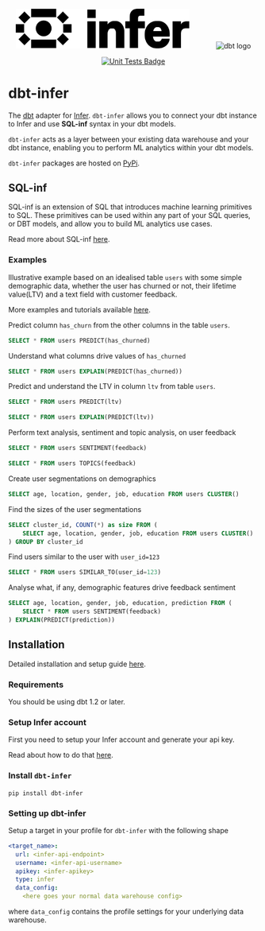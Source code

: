 
<p align="center">
  <img src="https://raw.githubusercontent.com/inferlabs/dbt-infer/v1.2.0/lockup_black.png" alt="Infer logo" width="350" style="margin-right: 50px"/>
  <img src="https://raw.githubusercontent.com/dbt-labs/dbt/ec7dee39f793aa4f7dd3dae37282cc87664813e4/etc/dbt-logo-full.svg" alt="dbt logo" width="250"/>
</p>
<p align="center">
  <a href="https://github.com/inferlabs/dbt-infer/actions/workflows/main.yml">
    <img src="https://github.com/inferlabs/dbt-infer/actions/workflows/main.yml/badge.svg?event=push" alt="Unit Tests Badge"/>
  </a>
</p>

# dbt-infer

The [dbt](https://www.getdbt.com) adapter for [Infer](https://www.getinfer.io/).
`dbt-infer` allows you to connect your dbt instance to Infer and use **SQL-inf** syntax in your dbt models.

`dbt-infer` acts as a layer between your existing data warehouse and your dbt instance, enabling you to perform
ML analytics within your dbt models.

`dbt-infer` packages are hosted on [PyPi](https://github.com/inferlabs/dbt-infer).

## SQL-inf

SQL-inf is an extension of SQL that introduces machine learning primitives to SQL.
These primitives can be used within any part of your SQL queries, or DBT models, and allow you to build ML
analytics use cases.

Read more about SQL-inf [here](https://docs.getinfer.io/docs/reference).

### Examples

Illustrative example based on an idealised table `users` with some simple demographic data, whether the user has
churned or not, their lifetime value(LTV) and a text field with customer feedback.

More examples and tutorials available [here](https://docs.getinfer.io/docs/tutorial/intro).

Predict column `has_churn` from the other columns in the table `users`.
```sql
SELECT * FROM users PREDICT(has_churned)
```

Understand what columns drive values of `has_churned`
```sql
SELECT * FROM users EXPLAIN(PREDICT(has_churned))
```

Predict and understand the LTV in column `ltv` from table `users`.
```sql
SELECT * FROM users PREDICT(ltv)
```

```sql
SELECT * FROM users EXPLAIN(PREDICT(ltv))
```

Perform text analysis, sentiment and topic analysis, on user feedback

```sql
SELECT * FROM users SENTIMENT(feedback)
```

```sql
SELECT * FROM users TOPICS(feedback)
```

Create user segmentations on demographics

```sql
SELECT age, location, gender, job, education FROM users CLUSTER()
```

Find the sizes of the user segmentations

```sql
SELECT cluster_id, COUNT(*) as size FROM (
    SELECT age, location, gender, job, education FROM users CLUSTER()
) GROUP BY cluster_id
```


Find users similar to the user with `user_id=123`

```sql
SELECT * FROM users SIMILAR_TO(user_id=123)
```

Analyse what, if any, demographic features drive feedback sentiment
```sql
SELECT age, location, gender, job, education, prediction FROM (
    SELECT * FROM users SENTIMENT(feedback)
) EXPLAIN(PREDICT(prediction))
```


## Installation

Detailed installation and setup guide [here](https://docs.getinfer.io/docs/reference/dbt).

### Requirements

You should be using dbt 1.2 or later.

### Setup Infer account

First you need to setup your Infer account and generate your api key.

Read about how to do that [here](https://docs.getinfer.io/docs/reference/api).

### Install `dbt-infer`
```shell
pip install dbt-infer
```

### Setting up dbt-infer

Setup a target in your profile for `dbt-infer` with the following shape
```yaml
<target_name>:
  url: <infer-api-endpoint>
  username: <infer-api-username>
  apikey: <infer-apikey>
  type: infer
  data_config:
    <here goes your normal data warehouse config>
```
where `data_config` contains the profile settings for your underlying data warehouse.
